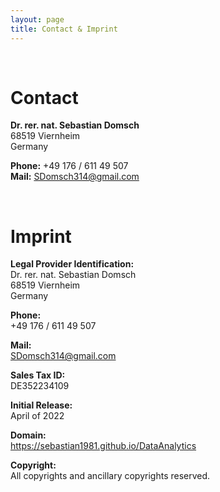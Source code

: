 ```yaml
---
layout: page
title: Contact & Imprint
---
```



&nbsp;
# **Contact**

**Dr. rer. nat. Sebastian Domsch**\
68519 Viernheim\
Germany

**Phone:** +49 176 / 611 49 507\
**Mail:** SDomsch314@gmail.com



&nbsp;


# **Imprint**

**Legal Provider Identification:**\
Dr. rer. nat. Sebastian Domsch\
68519 Viernheim\
Germany

**Phone:**\
+49 176 / 611 49 507

**Mail:**\
SDomsch314@gmail.com

**Sales Tax ID:**\
DE352234109

**Initial Release:**\
April of 2022

**Domain:**\
https://sebastian1981.github.io/DataAnalytics

**Copyright:**\
All copyrights and ancillary copyrights reserved.
